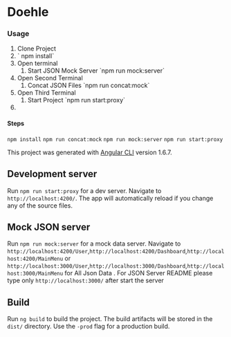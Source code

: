 # Doehle

### Usage
<ol>
    <li>
    Clone Project
    </li>
    <li>
        ` npm install`
    </li>
    <li>
        Open terminal  
        <ol>
        <li>
            Start JSON Mock Server  `npm run mock:server`
        </li> 
        </ol>
    </li>
    <li>
        Open Second Terminal
        <ol>
            <li>
            Concat JSON Files `npm run concat:mock`
            </li>
        </ol>
    </li>
    <li>
        Open Third Terminal
        <ol>
        <li>
            Start Project  `npm run start:proxy`
        </li>
        </ol>
    <li>
</ol>

#### Steps
`npm install`
`npm run concat:mock`
`npm run mock:server`
`npm run start:proxy`

This project was generated with [Angular CLI](https://github.com/angular/angular-cli) version 1.6.7.

## Development server

Run `npm run start:proxy` for a dev server. Navigate to `http://localhost:4200/`. The app will automatically reload if you change any of the source files.

## Mock JSON server

Run `npm run mock:server` for a mock data server. Navigate to `http://localhost:4200/User`,`http://localhost:4200/Dashboard`,`http://localhost:4200/MainMenu` or `http://localhost:3000/User`,`http://localhost:3000/Dashboard`,`http://localhost:3000/MainMenu` for All Json Data . For JSON Server README please type only `http://localhost:3000/` after start the server

## Build 

Run `ng build` to build the project. The build artifacts will be stored in the `dist/` directory. Use the `-prod` flag for a production build.


